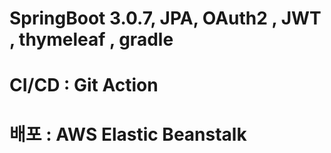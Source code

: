 # SpringBoot 3.0.7, JPA, OAuth2 , JWT , thymeleaf , gradle

# CI/CD : Git Action

# 배포 : AWS Elastic Beanstalk 
